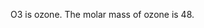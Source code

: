O3 is ozone.
The molar mass of ozone is 48.


<!--stackedit_data:
eyJoaXN0b3J5IjpbLTI5NzI5NjE2MV19
-->
